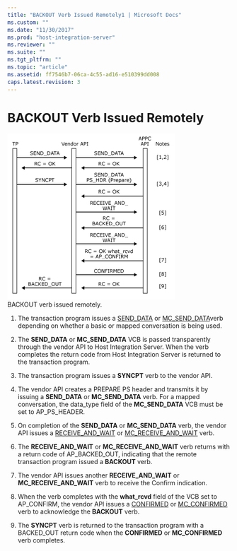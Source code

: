 ```yaml
---
title: "BACKOUT Verb Issued Remotely1 | Microsoft Docs"
ms.custom: ""
ms.date: "11/30/2017"
ms.prod: "host-integration-server"
ms.reviewer: ""
ms.suite: ""
ms.tgt_pltfrm: ""
ms.topic: "article"
ms.assetid: ff7546b7-06ca-4c55-ad16-e510399dd008
caps.latest.revision: 3
---
```

# BACKOUT Verb Issued Remotely
![](../core/media/appc2dc.gif "appc2dc")  
BACKOUT verb issued remotely.  
  
1.  The transaction program issues a [SEND_DATA](../core/send-data2.md) or [MC_SEND_DATA](../core/mc-send-data2.md)verb depending on whether a basic or mapped conversation is being used.  
  
2.  The **SEND_DATA** or **MC_SEND_DATA** VCB is passed transparently through the vendor API to Host Integration Server. When the verb completes the return code from Host Integration Server is returned to the transaction program.  
  
3.  The transaction program issues a **SYNCPT** verb to the vendor API.  
  
4.  The vendor API creates a PREPARE PS header and transmits it by issuing a **SEND_DATA** or **MC_SEND_DATA** verb. For a mapped conversation, the data_type field of the **MC_SEND_DATA** VCB must be set to AP_PS_HEADER.  
  
5.  On completion of the **SEND_DATA** or **MC_SEND_DATA** verb, the vendor API issues a [RECEIVE_AND_WAIT](../core/receive-and-wait1.md) or [MC_RECEIVE_AND_WAIT](../core/mc-receive-and-wait1.md) verb.  
  
6.  The **RECEIVE_AND_WAIT** or **MC_RECEIVE_AND_WAIT** verb returns with a return code of AP_BACKED_OUT, indicating that the remote transaction program issued a **BACKOUT** verb.  
  
7.  The vendor API issues another **RECEIVE_AND_WAIT** or **MC_RECEIVE_AND_WAIT** verb to receive the Confirm indication.  
  
8.  When the verb completes with the **what_rcvd** field of the VCB set to AP_CONFIRM, the vendor API issues a [CONFIRMED](../core/confirmed2.md) or [MC_CONFIRMED](../core/mc-confirmed2.md) verb to acknowledge the **BACKOUT** verb.  
  
9. The **SYNCPT** verb is returned to the transaction program with a BACKED_OUT return code when the **CONFIRMED** or **MC_CONFIRMED** verb completes.